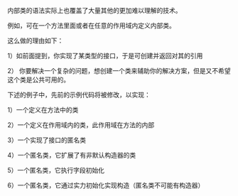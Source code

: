 内部类的语法实际上也覆盖了大量其他的更加难以理解的技术。

例如，可在一个方法里面或者在任意的作用域内定义内部类。

这么做的理由如下：

1）如前面提到，你实现了某类型的接口，于是可创建并返回对其的引用

2） 你要解决一个复杂的问题，想创建一个类来辅助你的解决方案，但是又不希望这个类是公共可用的。



下述的例子中，先前的示例代码将被修改，以实现：

1）一个定义在方法中的类

2）一个定义在作用域内的类，此作用域在方法的内部

3）一个实现了接口的匿名类

4）一个匿名类，它扩展了有非默认构造器的类

5）一个匿名类，它执行字段初始化

6）一个匿名类，它通过实力初始化实现构造（匿名类不可能有构造器）

